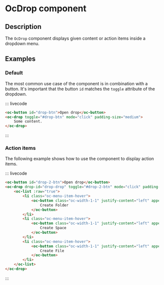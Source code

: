 # OcDrop component

## Description

The `OcDrop` component displays given content or action items inside a dropdown menu.

## Examples

### Default

The most common use case of the component is in combination with a button. It's important that the button `id` matches the `toggle` attribute of the dropdown.

::: livecode
```html
<oc-button id="drop-btn">Open drop</oc-button>
<oc-drop toggle="#drop-btn" mode="click" padding-size="medium">
	Some content.
</oc-drop>
```
:::

### Action items

The following example shows how to use the component to display action items.

::: livecode
```html
<oc-button id="drop-2-btn">Open drop</oc-button>
<oc-drop drop-id="drop-drop" toggle="#drop-2-btn" mode="click" padding-size="small">
	<oc-list :raw="true">
		<li class="oc-menu-item-hover">
			<oc-button class="oc-width-1-1" justify-content="left" appearance="raw">
				Create Folder
			</oc-button>
		</li>
		<li class="oc-menu-item-hover">
			<oc-button class="oc-width-1-1" justify-content="left" appearance="raw">
				Create Space
			</oc-button>
		</li>
		<li class="oc-menu-item-hover">
			<oc-button class="oc-width-1-1" justify-content="left" appearance="raw">
				Create File
			</oc-button>
		</li>
	</oc-list>
</oc-drop>
```
:::
